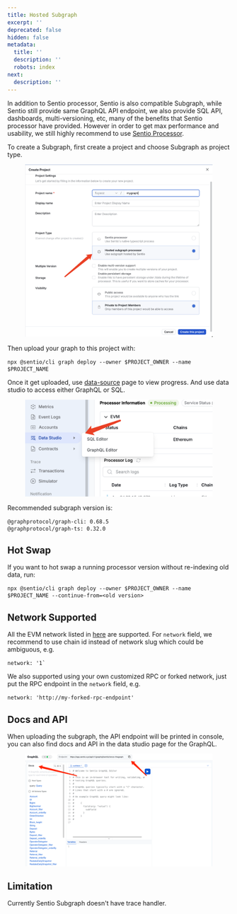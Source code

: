 ```yaml
---
title: Hosted Subgraph
excerpt: ''
deprecated: false
hidden: false
metadata:
  title: ''
  description: ''
  robots: index
next:
  description: ''
---
```

In addition to Sentio processor, Sentio is also compatible Subgraph, while Sentio still provide same GraphQL API endpoint, we also provide SQL API, dashboards, multi-versioning, etc, many of the benefits that Sentio processor have provided. However in order to get max performance and usability, we still highly recommend to use [Sentio Processor](processor).

To create a Subgraph, first create a project and choose Subgraph as project type.

<figure><img src="https://raw.githubusercontent.com/sentioxyz/docs/main/.gitbook/assets/image (99).png" alt=""><figcaption></figcaption></figure>

Then upload your graph to this project with:

```
npx @sentio/cli graph deploy --owner $PROJECT_OWNER --name $PROJECT_NAME
```

Once it get uploaded, use [data-source](data-source "mention") page to view progress. And use data studio to access either GraphQL or SQL.

<figure><img src="https://raw.githubusercontent.com/sentioxyz/docs/main/.gitbook/assets/image (1).png" alt="" width="563"><figcaption></figcaption></figure>

Recommended subgraph version is:

```
@graphprotocol/graph-cli: 0.68.5
@graphprotocol/graph-ts: 0.32.0
```

## Hot Swap
If you want to hot swap a running processor version without re-indexing old data, run:

```
npx @sentio/cli graph deploy --owner $PROJECT_OWNER --name $PROJECT_NAME --continue-from=<old version>
```

## Network Supported
All the EVM network listed in [here](supported-networks "mention") are supported.
For `network` field, we recommend to use chain id instead of network slug which could be ambiguous, e.g.
```
network: '1`
```

We also supported using your own customized RPC or forked network, just put the  RPC endpoint in the `network` field, e.g.
```
network: 'http://my-forked-rpc-endpoint'
```

## Docs and API
When uploading the subgraph, the API endpoint will be printed in console, you can
also find docs and API in the data studio page for the GraphQL.

<figure><img src="https://raw.githubusercontent.com/sentioxyz/docs/main/assets/subgraph-graphql.png" alt="" width="563"><figcaption></figcaption></figure>

## Limitation

Currently Sentio Subgraph doesn't have trace handler.